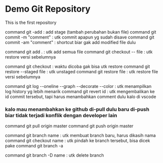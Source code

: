 # Demo Git Repository

This is the first repository

command git -add : add stage (tambah perubahan bukan file)
command git commit -m "comment" : utk commit apapun yg sudah disave
command git commit -am "comment" : shortcut biar gak add modified file dulu

command git add . : utk add semua file
command git checkout -- file : utk restore versi sebelumnya

command git checkout : waktu dicoba gak bisa utk restore
command git restore --staged file : utk unstaged
command git restore file : utk restore file versi sebelumnya

command git log --oneline --graph --decorate --color : utk menampilkan log history yg lebih menarik
command git revert id : utk mengembalikan ke id commit tersebut, tapi harus menambahkan comment dulu kalo di vscode

### kalo mau menambahkan ke github di-pull dulu baru di-push biar tidak terjadi konflik dengan developer lain

command git pull origin master
command git push origin master

command git branch name : utk membuat branch baru, harus dikasih nama
command git checkout name : utk pindah ke branch tersebut, bisa dicek pake command git branch -a

command git branch -D name : utk delete branch
